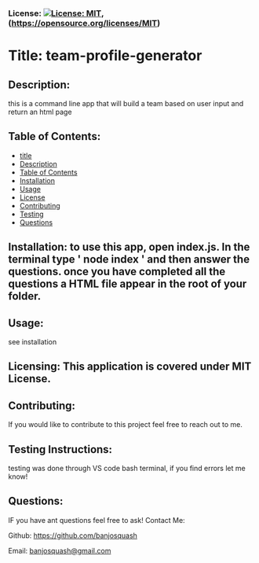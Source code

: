
### License: [![License: MIT](https://img.shields.io/badge/License-MIT-yellow.svg)](https://opensource.org/licenses/MIT), (https://opensource.org/licenses/MIT)

# Title: team-profile-generator

## Description:
this is a command line app that will build a team based on user input and return an html page 
## Table of Contents:
* [title](#title)
* [Description](#description)
* [Table of Contents](#table-of-contents)
* [Installation](#installation)
* [Usage](#usage)
* [License](#license)
* [Contributing](#contributing)
* [Testing](#testing)
* [Questions](#questions)
      
## Installation: to use this app, open index.js. In the terminal type ' node index ' and then answer the questions. once you have completed all the questions a HTML file appear in the root of your folder.

## Usage: 
see installation
## Licensing: This application is covered under MIT License.

## Contributing: 
If you would like to contribute to this project feel free to reach out to me.
## Testing Instructions: 
testing was done through VS code bash terminal, if you find errors let me know!
## Questions: 
IF you have ant questions feel free to ask!
Contact Me:

Github: https://github.com/banjosquash

Email: banjosquash@gmail.com
